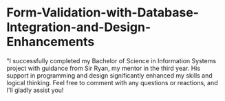 # Form-Validation-with-Database-Integration-and-Design-Enhancements
"I successfully completed my Bachelor of Science in Information Systems project with guidance from Sir Ryan, my mentor in the third year. His support in programming and design significantly enhanced my skills and logical thinking. Feel free to comment with any questions or reactions, and I'll gladly assist you!
